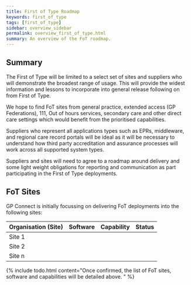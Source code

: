 ```yaml
---
title: First of Type Roadmap
keywords: first_of_type
tags: [first_of_type]
sidebar: overview_sidebar
permalink: overview_first_of_type.html
summary: An overview of the FoT roadmap.
---
```


## Summary ##

The First of Type will be limited to a select set of sites and suppliers who will demonstrate the broadest range of usage. This will provide the widest information and lessons to incorporate into general release following on from First of Type. 

We hope to find FoT sites from general practice, extended access (GP Federations), 111, Out of hours services,  secondary care and other direct care settings which would benefit from the prioritised capabilities.

Suppliers who represent all applications types such as EPRs, middleware, and regional care record portals will be ideal as it will be necessary to understand how third party accreditation and assurance processes will work across all supported system types. 

Suppliers and sites will need to agree to a roadmap around delivery and some light weight obligations for reporting and communication as part participating in the First of Type deployments.

## FoT Sites ##

GP Connect is initially focussing on delivering FoT deployments into the following sites:

|Organisation (Site)|Software|Capability|Status|
|-|-|-|-|
|Site 1|||||
|Site 2|||||
|Site n|||||

{% include todo.html content="Once confirmed, the list of FoT sites, software and capabilities will be detailed above. " %}

